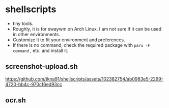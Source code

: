 # shellscripts
- tiny tools.
- Roughly, it is for swaywm on Arch Linux. I am not sure if it can be used in other environments.
- Customize it to fit your environment and preferences.
- If there is no command, check the required package with `paru -F command` , etc. and install it.

## screenshot-upload.sh

https://github.com/tkna91/shellscripts/assets/102382754/ab0983e5-2299-4720-bb4c-970cf6ed93cc

## ocr.sh
